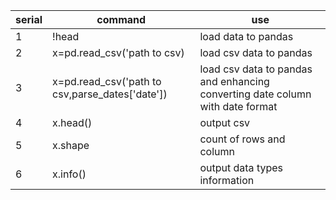|serial|command|use|
|---|-------|---|
|1|!head| load data to pandas|
|2|x=pd.read_csv('path to csv)| load csv data to pandas|
|3|x=pd.read_csv('path to csv,parse_dates['date'])| load csv data to pandas and enhancing converting date column with date format|
|4|x.head()| output csv|
|5|x.shape| count of rows and column|
|6|x.info()| output data types information|

